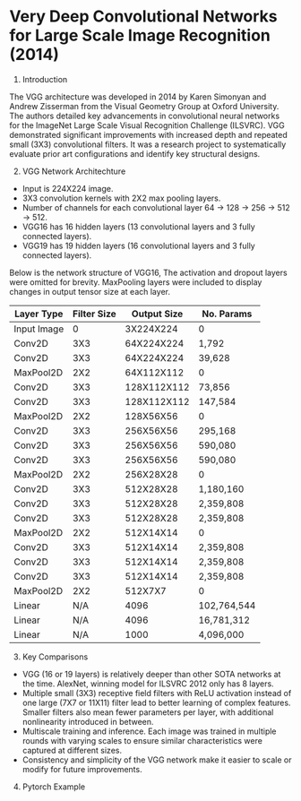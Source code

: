 
# Very Deep Convolutional Networks for Large Scale Image Recognition (2014)


1. Introduction

The VGG architecture was developed in 2014 by Karen Simonyan and Andrew Zisserman from the Visual Geometry Group at Oxford University. The authors detailed key advancements in convolutional neural networks for the ImageNet Large Scale Visual Recognition Challenge (ILSVRC). VGG demonstrated significant improvements with increased depth and repeated small (3X3) convolutional filters. It was a research project to systematically evaluate prior art configurations and identify key structural designs. 



2. VGG Network Architechture 
   
- Input is 224X224 image. 
- 3X3 convolution kernels with 2X2 max pooling layers.
- Number of channels for each convolutional layer 64 -> 128 -> 256 -> 512 -> 512. 
- VGG16 has 16 hidden layers (13 convolutional layers and 3 fully connected layers).
- VGG19 has 19 hidden layers (16 convolutional layers and 3 fully connected layers).

Below is the network structure of VGG16, The activation and dropout layers were omitted for brevity. MaxPooling layers were included to display changes in output tensor size at each layer. 

|Layer Type |Filter Size|Output Size|No. Params|
|-----------|------------|----------|----------|
|Input Image|0|3X224X224|0|
|Conv2D|3X3|64X224X224|1,792|
|Conv2D|3X3|64X224X224|39,628|
|MaxPool2D|2X2|64X112X112|0|
|Conv2D|3X3|128X112X112|73,856|
|Conv2D|3X3|128X112X112|147,584|
|MaxPool2D|2X2|128X56X56|0|
|Conv2D|3X3|256X56X56|295,168|
|Conv2D|3X3|256X56X56|590,080|
|Conv2D|3X3|256X56X56|590,080|
|MaxPool2D|2X2|256X28X28|0|
|Conv2D|3X3|512X28X28|1,180,160|
|Conv2D|3X3|512X28X28|2,359,808|
|Conv2D|3X3|512X28X28|2,359,808|
|MaxPool2D|2X2|512X14X14|0|
|Conv2D|3X3|512X14X14|2,359,808|
|Conv2D|3X3|512X14X14|2,359,808|
|Conv2D|3X3|512X14X14|2,359,808|
|MaxPool2D|2X2|512X7X7|0|
|Linear|N/A|4096|102,764,544|
|Linear|N/A|4096|16,781,312|
|Linear|N/A|1000|4,096,000|



3. Key Comparisons 

- VGG (16 or 19 layers) is relatively deeper than other SOTA networks at the time. AlexNet, winning model for ILSVRC 2012 only has 8 layers.    
- Multiple small (3X3) receptive field filters with ReLU activation instead of one large (7X7 or 11X11) filter lead to better learning of complex features. Smaller filters also mean fewer parameters per layer, with additional nonlinearity introduced in between.   
- Multiscale training and inference. Each image was trained in multiple rounds with varying scales to ensure similar characteristics were captured at different sizes.  
- Consistency and simplicity of the VGG network make it easier to scale or modify for future improvements. 


4. Pytorch Example 

```

```

 